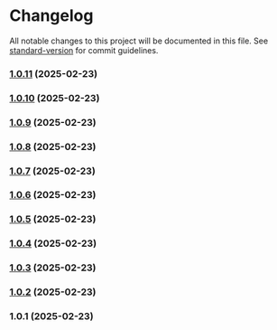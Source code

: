 # Changelog

All notable changes to this project will be documented in this file. See [standard-version](https://github.com/conventional-changelog/standard-version) for commit guidelines.

### [1.0.11](https://github.com/LoztorH/model-validator/compare/v1.0.10...v1.0.11) (2025-02-23)

### [1.0.10](https://github.com/LoztorH/model-validator/compare/v1.0.9...v1.0.10) (2025-02-23)

### [1.0.9](https://github.com/LoztorH/model-validator/compare/v1.0.8...v1.0.9) (2025-02-23)

### [1.0.8](https://github.com/LoztorH/object-validator/compare/v1.0.7...v1.0.8) (2025-02-23)

### [1.0.7](https://github.com/LoztorH/object-validator/compare/v1.0.6...v1.0.7) (2025-02-23)

### [1.0.6](https://github.com/LoztorH/object-validator/compare/v1.0.5...v1.0.6) (2025-02-23)

### [1.0.5](https://github.com/LoztorH/object-validator/compare/v1.0.4...v1.0.5) (2025-02-23)

### [1.0.4](https://github.com/LoztorH/object-validator/compare/v1.0.3...v1.0.4) (2025-02-23)

### [1.0.3](https://github.com/LoztorH/object-validator/compare/v1.0.2...v1.0.3) (2025-02-23)

### [1.0.2](https://github.com/LoztorH/object-validator/compare/v1.0.1...v1.0.2) (2025-02-23)

### 1.0.1 (2025-02-23)
